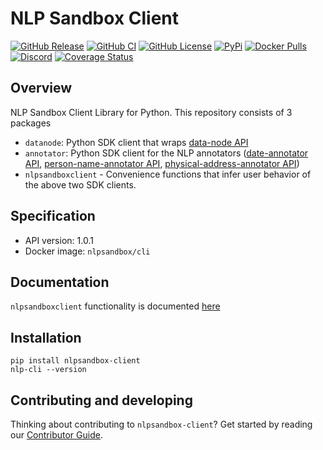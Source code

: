 # NLP Sandbox Client

[![GitHub Release](https://img.shields.io/github/release/nlpsandbox/nlpsandbox-client.svg?include_prereleases&color=94398d&labelColor=555555&logoColor=ffffff&style=for-the-badge&logo=github)](https://github.com/nlpsandbox/nlpsandbox-client/releases)
[![GitHub CI](https://img.shields.io/github/workflow/status/nlpsandbox/nlpsandbox-client/ci.svg?color=94398d&labelColor=555555&logoColor=ffffff&style=for-the-badge&logo=github)](https://github.com/nlpsandbox/nlpsandbox-client)
[![GitHub License](https://img.shields.io/github/license/nlpsandbox/nlpsandbox-client.svg?color=94398d&labelColor=555555&logoColor=ffffff&style=for-the-badge&logo=github)](https://github.com/nlpsandbox/nlpsandbox-client)
[![PyPi](https://img.shields.io/pypi/v/nlpsandbox-client.svg?color=94398d&labelColor=555555&logoColor=ffffff&style=for-the-badge&label=PyPi&logo=PyPi)](https://pypi.org/project/nlpsandbox-client)
[![Docker Pulls](https://img.shields.io/docker/pulls/nlpsandbox/cli.svg?color=94398d&labelColor=555555&logoColor=ffffff&style=for-the-badge&label=pulls&logo=docker)](https://hub.docker.com/r/nlpsandbox/cli)
[![Discord](https://img.shields.io/discord/770484164393828373.svg?color=94398d&labelColor=555555&logoColor=ffffff&style=for-the-badge&label=Discord&logo=discord)](https://nlpsandbox.io/discord "Realtime support / chat with the community and the team")
[![Coverage Status](https://img.shields.io/coveralls/github/nlpsandbox/nlpsandbox-client.svg?color=94398d&labelColor=555555&logoColor=ffffff&style=for-the-badge&label=coverage&logo=Coveralls)](https://coveralls.io/github/nlpsandbox/nlpsandbox-client?branch=)

## Overview

NLP Sandbox Client Library for Python.  This repository consists of 3 packages

- `datanode`: Python SDK client that wraps [data-node API](https://nlpsandbox.github.io/nlpsandbox-schemas/data-node/latest/openapi.json)
- `annotator`: Python SDK client for the NLP annotators ([date-annotator API](https://nlpsandbox.github.io/nlpsandbox-schemas/date-annotator/latest/openapi.json), [person-name-annotator API](https://nlpsandbox.github.io/nlpsandbox-schemas/person-name-annotator/latest/openapi.json), [physical-address-annotator API](https://nlpsandbox.github.io/nlpsandbox-schemas/physical-address-annotator/latest/openapi.json))
- `nlpsandboxclient` - Convenience functions that infer user behavior of the above two SDK clients.

## Specification

- API version: 1.0.1
- Docker image: `nlpsandbox/cli`

## Documentation

`nlpsandboxclient` functionality is documented [here](https://nlpsandbox.github.io/nlpsandbox-client/)

## Installation

```
pip install nlpsandbox-client
nlp-cli --version
```

## Contributing and developing

Thinking about contributing to `nlpsandbox-client`? Get started by reading our [Contributor Guide](CONTRIBUTING.md).

